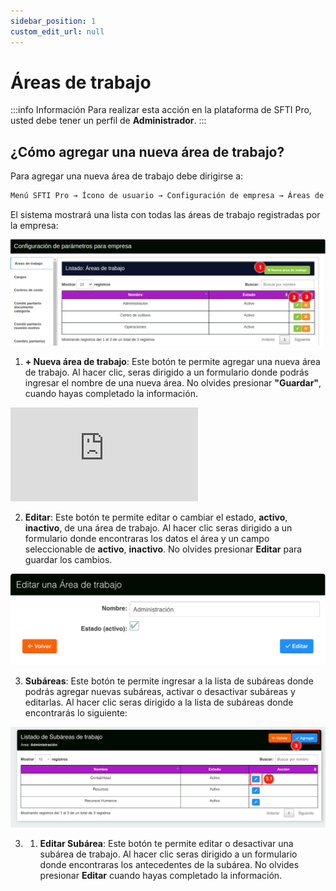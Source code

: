```yaml
---
sidebar_position: 1
custom_edit_url: null
---
```


# Áreas de trabajo

:::info Información 
Para realizar esta acción en la plataforma de SFTI Pro, usted debe tener un perfil de **Administrador**.
:::

## ¿Cómo agregar una nueva área de trabajo? 
Para agregar una nueva área de trabajo debe dirigirse a:

<div align="center">

```bash
Menú SFTI Pro → Ícono de usuario → Configuración de empresa → Áreas de trabajo
```
</div>

El sistema mostrará una lista con todas las áreas de trabajo registradas por la empresa:

<div align="center">

![área de trabajo](/img/img_manual/img_configuracion/2023-08-08_09-15.png)

</div>

1. **+ Nueva área de trabajo**: Este botón te permite agregar una nueva área de trabajo. Al hacer clic, seras dirigido a un formulario donde podrás ingresar el nombre de una nueva área. No olvides presionar **"Guardar"**, cuando hayas completado la información.

<div class="video-responsive">

<iframe src="https://www.youtube.com/embed/pl8uf4n1d0M/?rel=0" title="YouTube video player" frameborder="0" allow="accelerometer; autoplay; clipboard-write; encrypted-media; gyroscope; picture-in-picture; web-share" allowfullscreen></iframe>

</div>

2. **Editar**: Este botón te permite editar o cambiar el estado, **activo**, **inactivo**, de una área de trabajo. Al hacer clic seras dirigido a un formulario donde encontraras los datos el área y un campo seleccionable de **activo**, **inactivo**. No olvides presionar **Editar** para guardar los cambios.


<div align="center">

![Formulario editar](/img/img_manual/img_configuracion/formulario-editar-datos-area.png)

</div>


3. **Subáreas**: Este botón te permite ingresar a la lista de subáreas donde podrás agregar nuevas subáreas, activar o desactivar subáreas y editarlas. Al hacer clic seras dirigido a la lista de subáreas donde encontrarás lo siguiente:

<div align="center">

![Subáreas](/img/img_manual/img_configuracion/subareas.png)

</div>


3. 1. **Editar Subárea**: Este botón te permite editar o desactivar una subárea de trabajo. Al hacer clic seras dirigido a un formulario donde encontraras los antecedentes de la subárea. No olvides presionar **Editar** cuando hayas completado la información.